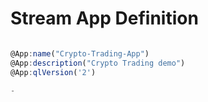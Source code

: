 # Stream App Definition

```js

@App:name("Crypto-Trading-App")
@App:description("Crypto Trading demo")
@App:qlVersion('2')

-